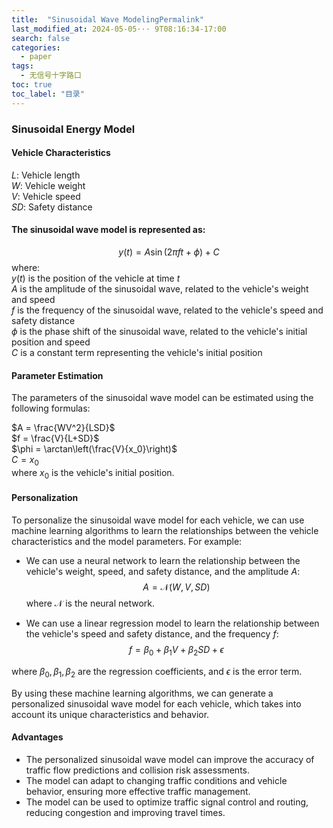 ```yaml
---
title:  "Sinusoidal Wave ModelingPermalink"
last_modified_at: 2024-05-05··· 9T08:16:34-17:00
search: false
categories: 
  - paper
tags: 
  - 无信号十字路口
toc: true
toc_label: "目录"
---
```


### Sinusoidal Energy Model

#### Vehicle Characteristics
$L$: Vehicle length<br>
$W$: Vehicle weight<br>
$V$: Vehicle speed<br>
$SD$: Safety distance<br>

#### The sinusoidal wave model is represented as:
$$y(t) = A \sin(2\pi ft + \phi) + C$$ 
where:<br>
$y(t)$ is the position of the vehicle at time $t$ <br>
$A$ is the amplitude of the sinusoidal wave, related to the vehicle's weight and speed<br>
$f$ is the frequency of the sinusoidal wave, related to the vehicle's speed and safety distance<br>
$\phi$ is the phase shift of the sinusoidal wave, related to the vehicle's initial position and speed<br>
$C$ is a constant term representing the vehicle's initial position<br>


#### Parameter Estimation

The parameters of the sinusoidal wave model can be estimated using the following formulas:

$A = \frac{WV^2}{LSD}$<br>
$f = \frac{V}{L+SD}$<br>
$\phi = \arctan\left(\frac{V}{x_0}\right)$<br>
$C = x_0$<br>
where $x_0$ is the vehicle's initial position.<br>

#### Personalization

To personalize the sinusoidal wave model for each vehicle, we can use machine learning algorithms to learn the relationships between the vehicle characteristics and the model parameters. For example:

* We can use a neural network to learn the relationship between the vehicle's weight, speed, and safety distance, and the amplitude $A$:
$$A = \mathcal{N}(W, V, SD)$$
where $\mathcal{N}$ is the neural network.

* We can use a linear regression model to learn the relationship between the vehicle's speed and safety distance, and the frequency $f$:
$$f = \beta_0 + \beta_1 V + \beta_2 SD + \epsilon$$

where $\beta_0, \beta_1, \beta_2$ are the regression coefficients, and $\epsilon$ is the error term.

By using these machine learning algorithms, we can generate a personalized sinusoidal wave model for each vehicle, which takes into account its unique characteristics and behavior.

#### Advantages

* The personalized sinusoidal wave model can improve the accuracy of traffic flow predictions and collision risk assessments.
* The model can adapt to changing traffic conditions and vehicle behavior, ensuring more effective traffic management.
* The model can be used to optimize traffic signal control and routing, reducing congestion and improving travel times.